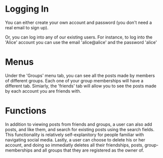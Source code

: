 # Logging In
You can either create your own account and
password (you don't need a real email to sign up).

Or, you can log into any of our existing users.
For instance, to log into the 'Alice' account you
can use the email 'alice@alice' and the password 'alice'

# Menus
Under the 'Groups' menu tab, you can see all the posts
made by members of different groups. Each one of your
group memberships will have a different tab. Simiarly,
the 'friends' tab will allow you to see the posts made
by each account you are friends with.

# Functions
In addition to viewing posts from friends and groups,
a user can also add posts, and like them, and search for existing
posts using the search fields. This functionality is relatively self-explanitory for
people familiar with navigating social media. Lastly, a user can choose to delete his or her account,
and doing so immediatly deletes all their friendships, posts, group-memberships and all groups that 
they are registered as the owner of.